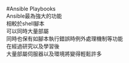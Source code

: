 #Ansible Playbooks  
  Ansible最為強大的功能  
  相較於shell腳本  
  可以同時大量部屬  
  同時也保有如腳本執行錯誤時例外處理機制等功能  
  在經過研究以及學習後  
  大量部屬伺服器以及環境將變得輕鬆許多  
